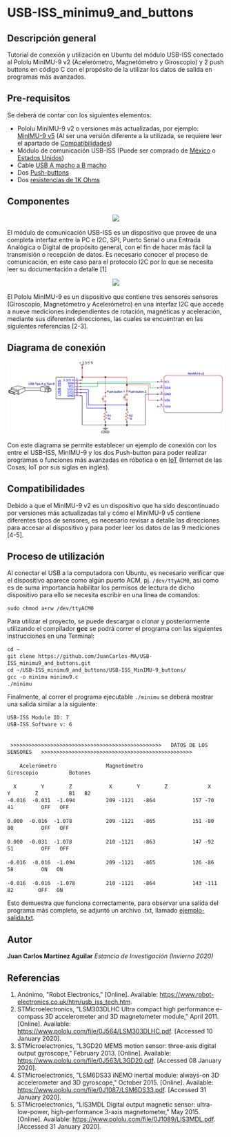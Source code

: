 # USB-ISS_minimu9_and_buttons

## Descripción general
Tutorial de conexión y utilización en Ubuntu del módulo USB-ISS conectado al Pololu MinIMU-9 v2 (Acelerómetro, Magnetómetro y Giroscopio) y 2 push buttons en código C con el propósito de la utilizar los datos de salida en programas más avanzados.

## Pre-requisitos
Se deberá de contar con los siguientes elementos:
* Pololu MinIMU-9 v2 o versiones más actualizadas, por ejemplo: [MinIMU-9 v5](https://www.pololu.com/product/2738) (Al ser una versión diferente a la utilizada, se requiere leer el apartado de [Compatibilidades](#compatibilidades))
* Módulo de comunicación USB-ISS (Puede ser comprado de [México](https://store.robodacta.mx/interfaces-y-programadores/interfaces/interfaz-usb-iss/) o [Estados Unidos](https://www.robotshop.com/en/devantect-usb-to-i2c-spi-serial-interface.html))
* Cable [USB A macho a B macho](https://www.trossenrobotics.com/store/p/6611-USB-A-Male-to-B-Male-6ft-Cable.aspx)
* Dos [Push-buttons](https://www.sparkfun.com/products/8605)
* Dos [resistencias de 1K Ohms](https://www.sparkfun.com/products/14492)

## Componentes
<p align="center">
  <img width="260" length="100" src="https://www.robot-electronics.co.uk/images/usb-iss-300.png">
</p>

El módulo de comunicación USB-ISS es un dispositivo que provee de una completa interfaz entre la PC e I2C, SPI, Puerto Serial o una Entrada Analógica o Digital de propósito general, con el fin de hacer más fácil la transmisión o recepción de datos. Es necesario conocer el proceso de comunicación, en este caso para el protocolo I2C por lo que se necesita leer su documentación a detalle [1]

<p align="center">
  <img width="260" length="100" src="https://a.pololu-files.com/picture/0J4037.600x480.jpg?db7cf96bdb8f6b5fa41ccef67ecbf90b">
</p>

El Pololu MinIMU-9 es un dispositivo que contiene tres sensores sensores (Giroscopio, Magnetómetro y Acelerómetro) en una interfaz I2C que accede a nueve mediciones independientes de rotación, magnéticas y aceleración, mediante sus diferentes direcciones, las cuales se encuentran en las siguientes referencias [2-3].

## Diagrama de conexión

<p align="center">
  <img width="650" length="250" src="https://github.com/JuanCarlos-MA/USB-ISS_minimu9_and_buttons/blob/master/connection_diag.png">
</p>

Con este diagrama se permite establecer un ejemplo de conexión con los entre el USB-ISS, MinIMU-9 y los dos Push-button para poder realizar programas o funciones más avanzadas en róbotica o en [IoT](https://www.wired.co.uk/article/internet-of-things-what-is-explained-iot) (Internet de las Cosas; IoT por sus siglas en inglés).

## Compatibilidades
Debido a que el MinIMU-9 v2 es un dispositivo que ha sido descontinuado por versiones más actualizadas tal y cómo el MinIMU-9 v5 contiene diferentes tipos de sensores, es necesario revisar a detalle las direcciones para accesar al dispositivo y para poder leer los datos de las 9 mediciones [4-5].

## Proceso de utilización

Al conectar el USB a la computadora con Ubuntu, es necesario verificar que el dispositivo aparece como algún puerto ACM, pj. `/dev/ttyACM0`, así como es de suma importancia habilitar los permisos de lectura de dicho dispositivo para ello se necesita escribir en una linea de comandos:
```
sudo chmod a+rw /dev/ttyACM0 
```
Para utilizar el proyecto, se puede descargar o clonar y posteriormente utilizando el compilador **gcc** se podrá correr el programa con las siguientes instrucciones en una Terminal: 

```
cd ~
git clone https://github.com/JuanCarlos-MA/USB-ISS_minimu9_and_buttons.git
cd ~/USB-ISS_minimu9_and_buttons/USB-ISS_MinIMU-9_buttons/
gcc -o minimu minimu9.c
./minimu
```
Finalmente, al correr el programa ejecutable `./minimu` se deberá mostrar una salida similar a la siguiente:
```
USB-ISS Module ID: 7 
USB-ISS Software v: 6 

 
 >>>>>>>>>>>>>>>>>>>>>>>>>>>>>>>>>>>>>>>>>>>>>>>>>   DATOS DE LOS SENSORES   >>>>>>>>>>>>>>>>>>>>>>>>>>>>>>>>>>>>>>>>>>>>>>>>> 

    Acelerómetro			    Magnetómetro		              Giroscopio		  Botones 

  X        Y        Z			 X        Y        Z			 X        Y        Z		  B1   B2 
-0.016  -0.031  -1.094 			209	-1121 	-864			157	-70       41		 OFF   OFF
 
0.000  -0.016  -1.078 			209	-1121 	-865			151	-80       80		 OFF   OFF
 
0.000  -0.031  -1.078 			210	-1121 	-863			147	-92       51		 OFF   OFF
 
-0.016  -0.016  -1.094 			209	-1121 	-865			126	-86       58		 ON   ON
 
-0.016  -0.016  -1.078 			210	-1121 	-864			143	-111       82		 OFF   ON
```
Esto demuestra que funciona correctamente, para observar una salida del programa más completo, se adjuntó un archivo .txt, llamado [ejemplo-salida.txt](USB-ISS_MinIMU-9_buttons/ejemplo-salida.txt).

## Autor

**Juan Carlos Martínez Aguilar** *Estancia de Investigación (Invierno 2020)*

## Referencias
1. Anónimo, "Robot Electronics," [Online]. Available: https://www.robot-electronics.co.uk/htm/usb_iss_tech.htm.
2. STMicroelectronics, "LSM303DLHC Ultra compact high performance e-compass 3D accelerometer and 3D magnetometer module," April 2011. [Online]. Available: https://www.pololu.com/file/0J564/LSM303DLHC.pdf. [Accessed 10 January 2020].
3. STMicroelectronics, "L3GD20 MEMS motion sensor: three-axis digital output gyroscope," February 2013. [Online]. Available: https://www.pololu.com/file/0J563/L3GD20.pdf. [Accessed 08 January 2020].
4. STMicroelectronics, "LSM6DS33 iNEMO inertial module: always-on 3D accelerometer and 3D gyroscope," October 2015. [Online]. Available: https://www.pololu.com/file/0J1087/LSM6DS33.pdf. [Accessed 31 January 2020]. 
5. STMicroelectronics, "LIS3MDL Digital output magnetic sensor: ultra-low-power, high-performance 3-axis magnetometer," May 2015. [Online]. Available: https://www.pololu.com/file/0J1089/LIS3MDL.pdf. [Accessed 31 January 2020].
